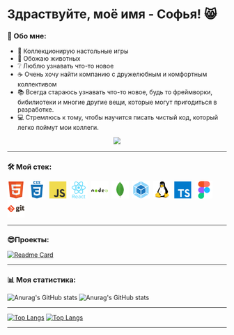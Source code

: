 # Здраствуйте, моё имя - Софья! :smile_cat: #

### :thought_balloon: Обо мне:
- :game_die: Коллекционирую настольные игры
- :feet: Обожаю животных
- :grey_question: Люблю узнавать что-то новое
- :coffee: Очень хочу найти компанию с дружелюбным и комфортным коллективом
- :books: Всегда стараюсь узнавать что-то новое, будь то фреймворки, бибилиотеки и многие другие вещи, которые могут пригодиться в разработке.
- :computer: Стремлюсь к тому, чтобы научится писать чистый код, который легко поймут мои коллеги.

 <div id="header" align="center">
  <img src="https://media4.giphy.com/media/k0ijJhqrUP4T2EvmJ1/giphy.gif?cid=ecf05e47jdk9scokazunrkzov2ph2w1jdlkynb4lrqhhd0v9&rid=giphy.gif&ct=g" width="300"/>
</div>

___

### :hammer_and_wrench: Мой стек:

<div>
  <img src="https://github.com/devicons/devicon/blob/master/icons/html5/html5-original.svg" title="HTML5" alt="HTML" width="40" height="40"/>&nbsp;
  <img src="https://github.com/devicons/devicon/blob/master/icons/css3/css3-plain-wordmark.svg"  title="CSS3" alt="CSS" width="40" height="40"/>&nbsp;
  <img src="https://github.com/devicons/devicon/blob/master/icons/javascript/javascript-original.svg" title="JavaScript" alt="JavaScript" width="40" height="40"/>&nbsp;
  <img src="https://github.com/devicons/devicon/blob/master/icons/react/react-original-wordmark.svg" title="React" alt="React" width="40" height="40"/>&nbsp;
  <img src="https://github.com/devicons/devicon/blob/master/icons/nodejs/nodejs-original-wordmark.svg" title="NodeJS" alt="NodeJS" width="40" height="40"/>&nbsp;
  <img src="https://github.com/devicons/devicon/blob/master/icons/mongodb/mongodb-original.svg" title="MongoBd" alt="MongoBd" width="40" height="40"/>&nbsp;
  <img src="https://github.com/devicons/devicon/blob/master/icons/webpack/webpack-original.svg" title="Webpack" alt="Webpack" width="40" height="40"/>&nbsp;
  <img src="https://github.com/devicons/devicon/blob/master/icons/linux/linux-original.svg" title="Linux" alt="Linux" width="40" height="40"/>&nbsp;
  <img src="https://github.com/devicons/devicon/blob/master/icons/typescript/typescript-original.svg" title="Typescript" alt="Typescript" width="40" height="40"/>&nbsp;
  <img src="https://github.com/devicons/devicon/blob/master/icons/figma/figma-original.svg" title="Figma" alt="Figma" width="40" height="40"/>&nbsp;
  <img src="https://github.com/devicons/devicon/blob/master/icons/git/git-original-wordmark.svg" title="Git" **alt="Git" width="40" height="40"/>
</div>

___

### :sunglasses:Проекты:

[![Readme Card](https://github-readme-stats.vercel.app/api/pin/?username=anuraghazra&repo=github-readme-stats&show_owner=movies)](https://github.com/SofaLis/movies-explorer-frontend)

___

### :bar_chart: Моя статистика:

![Anurag's GitHub stats](https://github-readme-stats.vercel.app/api?username=SofaLis&show_icons=true&theme=transparent&locale=ru)
![Anurag's GitHub stats](https://github-readme-stats.vercel.app/api?username=SofaLis&show_icons=true&theme=transparent&locale=en)

___


[![Top Langs](https://github-readme-stats.vercel.app/api/top-langs/?username=SofaLis&layout=compact&theme=vision-friendly-white&locale=ru)](https://github.com/anuraghazra/github-readme-stats)
[![Top Langs](https://github-readme-stats.vercel.app/api/top-langs/?username=SofaLis&layout=compact&theme=vision-friendly-white&locale=en)](https://github.com/anuraghazra/github-readme-stats)
 
 ___
